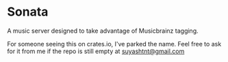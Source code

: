 # Sonata

A music server designed to take advantage of Musicbrainz tagging.

For someone seeing this on crates.io, I've parked the name. Feel free to ask for it from me if the repo is still empty at suyashtnt@gmail.com
